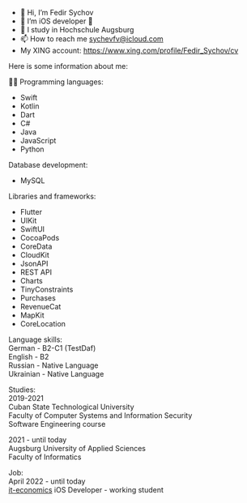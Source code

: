 - 👋 Hi, I’m Fedir Sychov
- 👀 I’m iOS developer 
- 🌱 I study in Hochschule Augsburg
- 📫 How to reach me sychevfv@icloud.com
- My XING account: https://www.xing.com/profile/Fedir_Sychov/cv

Here is some information about me:

👨‍💻 Programming languages: 
- Swift
- Kotlin
- Dart
- C# 
- Java 
- JavaScript
- Python 
 
Database development: 
- MySQL 

Libraries and frameworks: 
- Flutter
- UIKit
- SwiftUI
- CocoaPods 
- CoreData 
- CloudKit 
- JsonAPI
- REST API
- Charts 
- TinyConstraints 
- Purchases 
- RevenueCat 
- MapKit 
- CoreLocation 

Language skills:\
German - B2-C1 (TestDaf)\
English - B2\
Russian - Native Language\
Ukrainian - Native Language 

Studies:\
2019-2021\
Cuban State Technological University \
Faculty of Computer Systems and Information Security\
Software Engineering course

2021 - until today\
Augsburg University of Applied Sciences\
Faculty of Informatics

Job:\
April 2022 - until today\
[it-economics](https://www.it-economics.de) iOS Developer - working student


<!---
HamsterHonnex/HamsterHonnex is a ✨ special ✨ repository because its `README.md` (this file) appears on your GitHub profile.
You can click the Preview link to take a look at your changes.
--->
